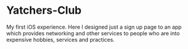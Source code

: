 # Yatchers-Club
My first iOS experience. Here I designed just a sign up page to an app which provides networking and other services to people who are into expensive hobbies, services and practices.
